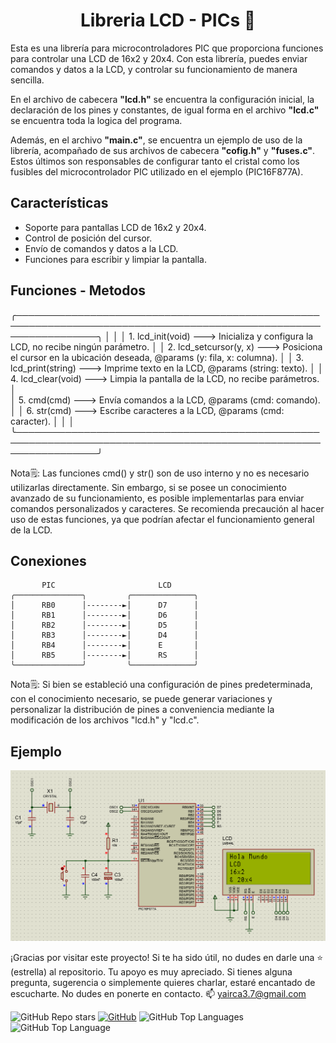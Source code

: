 <h1 align="center">Libreria LCD - PICs 🤖</h1>

Esta es una librería para microcontroladores PIC que proporciona funciones para controlar una LCD de 16x2 y 20x4. Con esta librería, puedes enviar comandos y datos a la LCD, y controlar su funcionamiento de manera sencilla.

En el archivo de cabecera **"lcd.h"** se encuentra la configuración inicial, la declaración de los pines y constantes, de igual forma en el archivo **"lcd.c"** se encuentra toda la logica del programa.

Además, en el archivo **"main.c"**, se encuentra un ejemplo de uso de la librería, acompañado de sus archivos de cabecera **"cofig.h"** y **"fuses.c"**. Estos últimos son responsables de configurar tanto el cristal como los fusibles del microcontrolador PIC utilizado en el ejemplo (PIC16F877A).


## Características

- Soporte para pantallas LCD de 16x2 y 20x4.
- Control de posición del cursor.
- Envío de comandos y datos a la LCD.
- Funciones para escribir y limpiar la pantalla.


## Funciones - Metodos

╭─────────────────────────────────────────────────────────────────────────────────────────────────────────────────╮
│                                                                                                                 │
│    1. lcd_init(void)       --->  Inicializa y configura la LCD, no recibe ningún parámetro.                     │
│    2. lcd_setcursor(y, x)  --->  Posiciona el cursor en la ubicación deseada, @params (y: fila, x: columna).    │
│    3. lcd_print(string)    --->  Imprime texto en la LCD, @params (string: texto).                              │
│    4. lcd_clear(void)      --->  Limpia la pantalla de la LCD, no recibe parámetros.                            │                                                                       
│    5. cmd(cmd)             --->  Envía comandos a la LCD, @params (cmd: comando).                               │
│    6. str(cmd)             --->  Escribe caracteres a la LCD, @params (cmd: caracter).                          │
│                                                                                                                 │
╰─────────────────────────────────────────────────────────────────────────────────────────────────────────────────╯

Nota🗒️: Las funciones cmd() y str() son de uso interno y no es necesario utilizarlas directamente. Sin embargo, si se posee un conocimiento avanzado de su funcionamiento, es posible implementarlas para enviar comandos personalizados y caracteres. Se recomienda precaución al hacer uso de estas funciones, ya que podrían afectar el funcionamiento general de la LCD. 


## Conexiones

```
       PIC                       LCD
╭───────────────╮         ╭──────────────╮
│      RB0      │--------►│      D7      │
│      RB1      │--------►│      D6      │
│      RB2      │--------►│      D5      │
│      RB3      │--------►│      D4      │
│      RB4      │--------►│      E       │
│      RB5      │--------►│      RS      │
╰───────────────╯         ╰──────────────╯

```

Nota🗒️: Si bien se estableció una configuración de pines predeterminada, con el conocimiento necesario, se puede generar variaciones y personalizar la distribución de pines a conveniencia mediante la modificación de los archivos "lcd.h" y "lcd.c".


## Ejemplo

![Ejemplo](./ejemplo.png)


¡Gracias por visitar este proyecto! Si te ha sido útil, no dudes en darle una ⭐ (estrella) al repositorio. Tu apoyo es muy apreciado. Si tienes alguna pregunta, sugerencia o simplemente quieres charlar, estaré encantado de escucharte. No dudes en ponerte en contacto. 📫 yairca3.7@gmail.com


![GitHub Repo stars](https://img.shields.io/github/stars/ycanas/LCD-PIC-LIBRARY?color=004ef6&style=for-the-badge&labelColor=101010)
[![GitHub](https://img.shields.io/badge/GitHub-ycanas-14a1f0?style=for-the-badge&logo=github&logoColor=white&labelColor=101010&color=ccd300)](https://github.com/ycanas)
![GitHub Top Languages](https://img.shields.io/github/languages/count/ycanas/LCD-PIC-LIBRARY?style=for-the-badge&labelColor=101010&color=e50000)
![GitHub Top Language](https://img.shields.io/github/languages/top/ycanas/LCD-PIC-LIBRARY?color=b4008e&style=for-the-badge&labelColor=101010)
